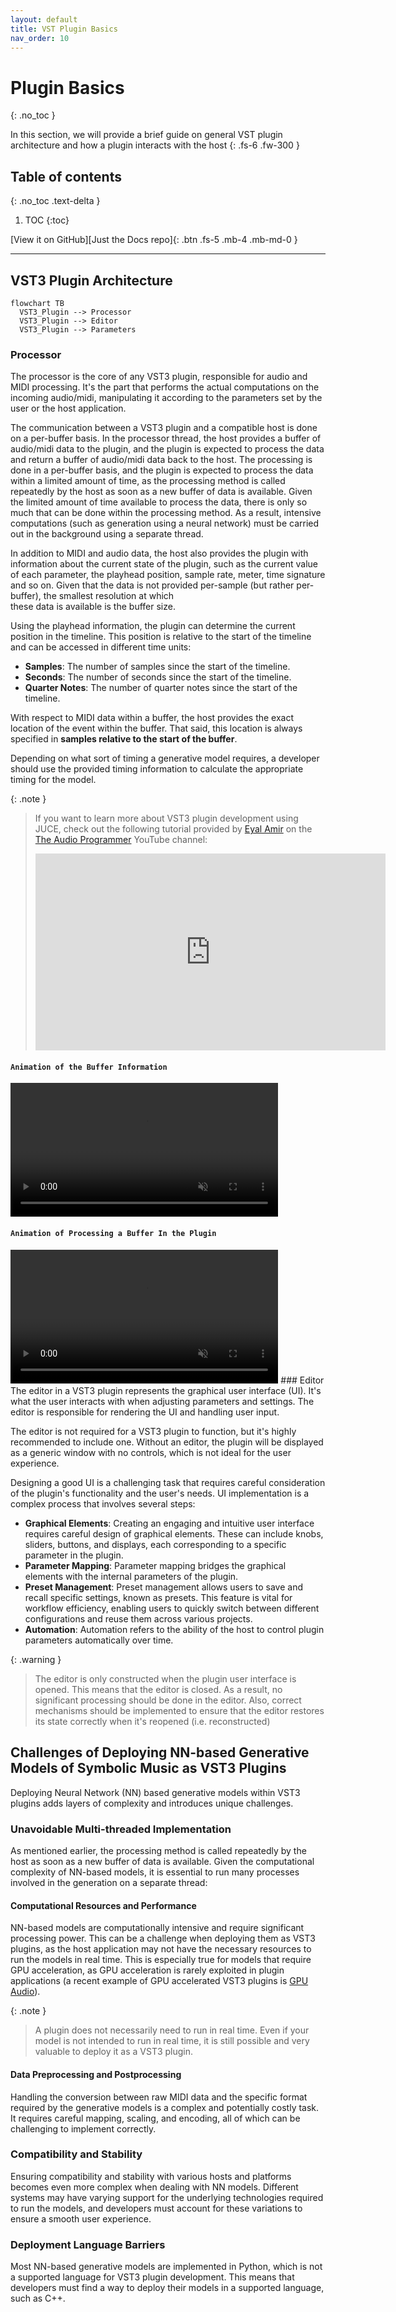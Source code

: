 ```yaml
---
layout: default
title: VST Plugin Basics
nav_order: 10
---
```


# Plugin Basics
{: .no_toc }

In this section, we will provide a brief guide on general VST plugin architecture and how a plugin interacts with the host
{: .fs-6 .fw-300 }

## Table of contents
{: .no_toc .text-delta }

1. TOC
{:toc}

[View it on GitHub][Just the Docs repo]{: .btn .fs-5 .mb-4 .mb-md-0 }

---

## VST3 Plugin Architecture

```mermaid
flowchart TB
  VST3_Plugin --> Processor
  VST3_Plugin --> Editor
  VST3_Plugin --> Parameters
```

### Processor
The processor is the core of any VST3 plugin, responsible for audio and MIDI processing. 
It's the part that performs the actual computations on the incoming audio/midi, manipulating it according to the parameters set by the user or the host application. 

The communication between a VST3 plugin and a compatible host is done on a per-buffer basis. 
In the processor thread, the host provides a buffer of audio/midi data to the plugin, and the plugin is expected to process the data and return a buffer of audio/midi data back to the host.
The processing is done in a per-buffer basis, and the plugin is expected to process the data within a limited amount of time, as the processing method 
is called repeatedly by the host as soon as a new buffer of data is available.
Given the limited amount of time available to process the data, there is only so much that can be done within the processing method.
As a result, intensive computations (such as generation using a neural network) must be carried out in the background using a separate thread.

In addition to MIDI and audio data, the host also provides the plugin with information about the current state of the plugin, such as the current value of each parameter, the playhead position, 
sample rate, meter, time signature and so on. Given that the data is not provided per-sample (but rather per-buffer), the smallest resolution at which  
these data is available is the buffer size. 

Using the playhead information, the plugin can determine the current position in the timeline. This position is 
relative to the start of the timeline and can be accessed in different time units:

- **Samples**: The number of samples since the start of the timeline.
- **Seconds**: The number of seconds since the start of the timeline.
- **Quarter Notes**: The number of quarter notes since the start of the timeline.

With respect to MIDI data within a buffer, the host provides the exact location of the event within the buffer. 
That said, this location is always specified in **samples relative to the start of the buffer**.

Depending on what sort of timing a generative model requires, a developer should use the provided timing information to calculate the appropriate timing for the model.

{: .note }
> If you want to learn more about VST3 plugin development using JUCE, check out the 
> following tutorial provided by [Eyal Amir](https://github.com/eyalamirmusic) on the [The Audio Programmer](https://www.youtube.com/@TheAudioProgrammer) YouTube channel:
> <iframe width="560" height="315" src="https://www.youtube.com/embed/tgf6J8foCiw" title="YouTube video player" frameborder="0" allow="accelerometer; autoplay; clipboard-write; encrypted-media; gyroscope; picture-in-picture; web-share" allowfullscreen></iframe>
> 

#### `Animation of the Buffer Information`

<video width="85%" preload="auto" muted controls>
    <source src="{{ site.baseurl }}/assets/videos/BufferDAW0.mp4" type="video/mp4"/>
</video>

#### `Animation of Processing a Buffer In the Plugin`


<video width="85%" preload="auto" muted controls>
    <source src="{{ site.baseurl }}/assets/videos/BufferDAWProcessBlock.mp4" type="video/mp4"/>
</video>
### Editor
The editor in a VST3 plugin represents the graphical user interface (UI). 
It's what the user interacts with when adjusting parameters and settings. 
The editor is responsible for rendering the UI and handling user input.

The editor is not required for a VST3 plugin to function, but it's highly recommended to include one.
Without an editor, the plugin will be displayed as a generic window with no controls, which is not ideal for the user experience.

Designing a good UI is a challenging task that requires careful consideration of the plugin's functionality and the user's needs.
UI implementation is a complex process that involves several steps:
- **Graphical Elements**: Creating an engaging and intuitive user interface requires careful design of graphical elements. These can include knobs, sliders, buttons, and displays, each corresponding to a specific parameter in the plugin.
- **Parameter Mapping**: Parameter mapping bridges the graphical elements with the internal parameters of the plugin. 
- **Preset Management**: Preset management allows users to save and recall specific settings, known as presets. This feature is vital for workflow efficiency, enabling users to quickly switch between different configurations and reuse them across various projects.
- **Automation**: Automation refers to the ability of the host to control plugin parameters automatically over time. 

{: .warning }
> The editor is only constructed when the plugin user interface is opened. This means that the editor is closed. 
> As a result, no significant processing should be done in the editor. Also, correct mechanisms should be implemented 
> to ensure that the editor restores its state correctly when it's reopened (i.e. reconstructed)


## Challenges of Deploying NN-based Generative Models of Symbolic Music as VST3 Plugins
Deploying Neural Network (NN) based generative models within VST3 plugins adds layers of complexity and introduces unique challenges.

### Unavoidable Multi-threaded Implementation
As mentioned earlier, the processing method is called repeatedly by the host as soon as a new buffer of data is available.
Given the computational complexity of NN-based models, it is essential to run many processes involved in the generation on a separate thread:

#### Computational Resources and Performance
NN-based models are computationally intensive and require significant processing power. 
This can be a challenge when deploying them as VST3 plugins, as the host application may not have the necessary resources to run the models in real time.
This is especially true for models that require GPU acceleration, 
as GPU acceleration is rarely exploited in plugin applications (a recent example of GPU accelerated VST3 plugins is [GPU Audio](https://www.gpu.audio/beta-suite)).

{: .note }
> A plugin does not necessarily need to run in real time. Even if your model is not intended to run in real time, 
> it is still possible and very valuable to deploy it as a VST3 plugin. 


#### Data Preprocessing and Postprocessing
Handling the conversion between raw MIDI data and the specific format required by the generative models is a complex and potentially costly task. 
It requires careful mapping, scaling, and encoding, all of which can be challenging to implement correctly. 


### Compatibility and Stability
Ensuring compatibility and stability with various hosts and platforms becomes even more complex when dealing with NN models. 
Different systems may have varying support for the underlying technologies required to run the models, and developers must account for these variations to ensure a smooth user experience.

### Deployment Language Barriers
Most NN-based generative models are implemented in Python, which is not a supported language for VST3 plugin development.
This means that developers must find a way to deploy their models in a supported language, such as C++.
